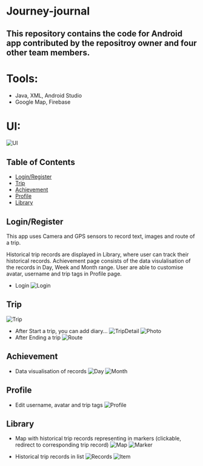 # Journey-journal
## This repository contains the code for Android app contributed by the repositroy owner and four other team members.

# Tools:
- Java, XML, Android Studio
- Google Map, Firebase

# UI:
![UI](demo-images/UI.png)

## Table of Contents
- [Login/Register](#section-1)
- [Trip](#section-2)
- [Achievement](#section-3)
- [Profile](#section-4)
- [Library](#section-5)



## Login/Register
This app uses Camera and GPS sensors to record text, images and route of a trip. 

Historical trip records are displayed in Library, where user can track their historical records. 
Achievement page consists of the data visulalisation of the records in Day, Week and Month range. 
User are able to customise avatar, username and trip tags in Profile page. 

- Login
![Login](demo-images/login.png)


## Trip
![Trip](demo-images/trip.png)
- After Start a trip, you can add diary...
![TripDetail](demo-images/tripDetail.png)
![Photo](demo-images/photo.png)
- After Ending a trip 
![Route](demo-images/route.png)

## Achievement
- Data visualisation of records
![Day](demo-images/day.png)
![Month](demo-images/month.png)

## Profile
- Edit username, avatar and trip tags 
![Profile](demo-images/profile.png)

## Library
- Map with historical trip records representing in markers (clickable, redirect to corresponding trip record)
![Map](demo-images/library.png)
![Marker](demo-images/routeMap.png)

- Historical trip records in list
![Records](demo-images/gallery.png)
![Item](demo-images/galleryItem.png)



